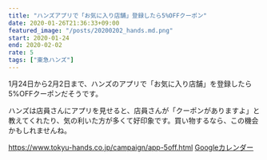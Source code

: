 ```yaml
---
title: "ハンズアプリで「お気に入り店舗」登録したら5%OFFクーポン"
date: 2020-01-26T21:36:33+09:00
featured_image: "/posts/20200202_hands.md.png"
start: 2020-01-24
end: 2020-02-02
rate: 5
tags: ["東急ハンズ"]
---
```


1月24日から2月2日まで、ハンズのアプリで「お気に入り店舗」を登録したら5%OFFクーポンだそうです。

ハンズは店員さんにアプリを見せると、店員さんが「クーポンがありますよ」と教えてくれたり、気の利いた方が多くて好印象です。買い物するなら、この機会かもしれませんね。

https://www.tokyu-hands.co.jp/campaign/app-5off.html
[Googleカレンダー](http://www.google.com/calendar/event?action=TEMPLATE&text=%E3%82%A2%E3%83%97%E3%83%AA%E3%81%A7%E3%80%8C%E3%81%8A%E6%B0%97%E3%81%AB%E5%85%A5%E3%82%8A%E5%BA%97%E8%88%97%E3%80%8D%E7%99%BB%E9%8C%B2%E3%81%97%E3%81%9F%E3%82%895%25OFF%E3%82%AF%E3%83%BC%E3%83%9D%E3%83%B3&dates=20200124/20200202&details=http://pokanpo.skr.jp/posts/20200202_hands/)